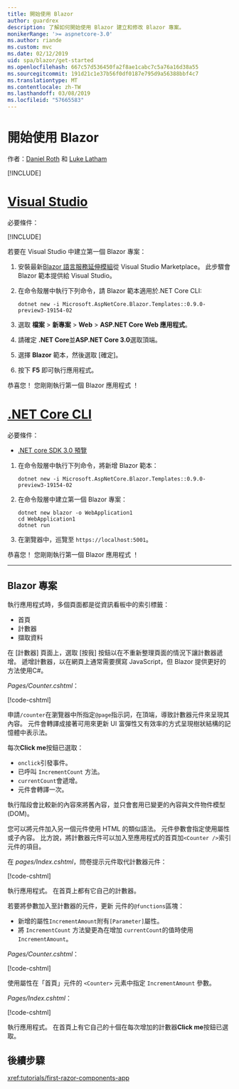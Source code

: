 ```yaml
---
title: 開始使用 Blazor
author: guardrex
description: 了解如何開始使用 Blazor 建立和修改 Blazor 專案。
monikerRange: '>= aspnetcore-3.0'
ms.author: riande
ms.custom: mvc
ms.date: 02/12/2019
uid: spa/blazor/get-started
ms.openlocfilehash: 667c57d536450fa2f8ae1cabc7c5a76a16d38a55
ms.sourcegitcommit: 191d21c1e37b56f0df0187e795d9a56388bbf4c7
ms.translationtype: MT
ms.contentlocale: zh-TW
ms.lasthandoff: 03/08/2019
ms.locfileid: "57665583"
---
```

# <a name="get-started-with-blazor"></a>開始使用 Blazor

作者：[Daniel Roth](https://github.com/danroth27) 和 [Luke Latham](https://github.com/guardrex)

[!INCLUDE[](~/includes/razor-components-preview-notice.md)]

# <a name="visual-studiotabvisual-studio"></a>[Visual Studio](#tab/visual-studio)

必要條件：

[!INCLUDE[](~/includes/net-core-prereqs-vs-3.0.md)]

若要在 Visual Studio 中建立第一個 Blazor 專案：

1. 安裝最新[Blazor 語言服務延伸模組](https://go.microsoft.com/fwlink/?linkid=870389)從 Visual Studio Marketplace。 此步驟會 Blazor 範本提供給 Visual Studio。
1. 在命令殼層中執行下列命令，請 Blazor 範本適用於.NET Core CLI:

   ```console
   dotnet new -i Microsoft.AspNetCore.Blazor.Templates::0.9.0-preview3-19154-02
   ```

1. 選取 **檔案** > **新專案** > **Web** > **ASP.NET Core Web 應用程式**。
1. 請確定 **.NET Core**並**ASP.NET Core 3.0**選取頂端。
1. 選擇 **Blazor** 範本，然後選取 [確定]。
1. 按下 **F5** 即可執行應用程式。

恭喜您！ 您剛剛執行第一個 Blazor 應用程式 ！

<!--

# [Visual Studio Code](#tab/visual-studio-code)

Prerequisites:

[!INCLUDE[](~/includes/net-core-prereqs-vsc-3.0.md)]

To create your first Blazor project in Visual Studio Code:

1. Execute the following command in a command shell:

   ```console
   dotnet new blazor -o WebApplication1
   ```

1. Open the *WebApplication1* folder in Visual Studio Code.

1. Visual Studio code offers to create assets to build and debug the app, which includes the *tasks.json* and *launch.json* files. Select **Yes** to add the assets.

1. Execute the app using the Visual Studio Code debugger.

1. In a browser, navigate to `https://localhost:5001`.

Congratulations! You just ran your first Blazor app!

# [Visual Studio for Mac](#tab/visual-studio-mac)

.NET Core 3.0 will be supported with Visual Studio for Mac version 8.0 or later. Visual Studio for Mac version 8.0 Preview isn't available at this time.

Use the [.NET Core CLI version of this topic](xref:razor-components/get-started?tabs=netcore-cli) on macOS.

[!INCLUDE[](~/includes/net-core-prereqs-mac-3.0.md)]

To create your first project Blazor project in Visual Studio for Mac:

1. Select **File** > **New Solution** or **New Project**.
1. In the sidebar, select **.NET Core** > **App**.
1. Select **Blazor** and select **Next**.
1. The **Target Framework** defaults to **.NET Core 3.0**. Select **Next**.
1. In the **Project Name** field, enter `WebApplication1`. Select **Create**.
1. Select **Run** > **Run Without Debugging** to run the app *without the debugger*. Running with the debugger isn't supported at this time.

Congratulations! You just ran your first Blazor app!
-->

# <a name="net-core-clitabnetcore-cli"></a>[.NET Core CLI](#tab/netcore-cli/)

必要條件：

* [.NET core SDK 3.0 預覽](https://dotnet.microsoft.com/download/dotnet-core/3.0)

1. 在命令殼層中執行下列命令，將新增 Blazor 範本：

   ```console
   dotnet new -i Microsoft.AspNetCore.Blazor.Templates::0.9.0-preview3-19154-02
   ```

1. 在命令殼層中建立第一個 Blazor 專案：

   ```console
   dotnet new blazor -o WebApplication1
   cd WebApplication1
   dotnet run
   ```

1. 在瀏覽器中，巡覽至 `https://localhost:5001`。

恭喜您！ 您剛剛執行第一個 Blazor 應用程式 ！

---

## <a name="blazor-project"></a>Blazor 專案

執行應用程式時，多個頁面都是從資訊看板中的索引標籤：

* 首頁
* 計數器
* 擷取資料

在 [計數器] 頁面上，選取 [按我] 按鈕以在不重新整理頁面的情況下讓計數器遞增。 遞增計數器，以在網頁上通常需要撰寫 JavaScript，但 Blazor 提供更好的方法使用C#。

*Pages/Counter.cshtml*：

[!code-cshtml[](get-started/samples_snapshot/3.x/Counter1.cshtml)]

申請`/counter`在瀏覽器中所指定`@page`指示詞，在頂端，導致計數器元件來呈現其內容。 元件會轉譯成接著可用來更新 UI 富彈性又有效率的方式呈現樹狀結構的記憶體中表示法。

每次**Click me**按鈕已選取：

* `onclick`引發事件。
* 已呼叫 `IncrementCount` 方法。
* `currentCount`會遞增。
* 元件會轉譯一次。

執行階段會比較新的內容來將舊內容，並只會套用已變更的內容與文件物件模型 (DOM)。

您可以將元件加入另一個元件使用 HTML 的類似語法。 元件參數會指定使用屬性或子內容。 比方說，將計數器元件可以加入至應用程式的首頁加`<Counter />`索引元件的項目。

在  *pages/Index.cshtml*，問卷提示元件取代計數器元件：

[!code-cshtml[](get-started/samples_snapshot/3.x/Index1.cshtml?highlight=7)]

執行應用程式。 在首頁上都有它自己的計數器。

若要將參數加入至計數器的元件，更新 元件的`@functions`區塊：

* 新增的屬性`IncrementAmount`附有`[Parameter]`屬性。
* 將 `IncrementCount` 方法變更為在增加 `currentCount`的值時使用 `IncrementAmount`。

*Pages/Counter.cshtml*：

[!code-cshtml[](get-started/samples_snapshot/3.x/Counter2.cshtml?highlight=4,8)]

使用屬性在「首頁」元件的 `<Counter>` 元素中指定 `IncrementAmount` 參數。

*Pages/Index.cshtml*：

[!code-cshtml[](get-started/samples_snapshot/3.x/Index2.cshtml)]

執行應用程式。 在首頁上有它自己的十個在每次增加的計數器**Click me**按鈕已選取。

## <a name="next-steps"></a>後續步驟

<xref:tutorials/first-razor-components-app>
